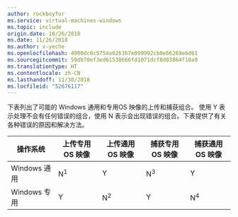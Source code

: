 ```yaml
---
author: rockboyfor
ms.service: virtual-machines-windows
ms.topic: include
origin.date: 10/26/2018
ms.date: 11/26/2018
ms.author: v-yeche
ms.openlocfilehash: 4900dc0c5754a0263b7e099992cb0eb6269e6d61
ms.sourcegitcommit: 59db70ef3ed61538666fd1071dcf8d03864f10a9
ms.translationtype: HT
ms.contentlocale: zh-CN
ms.lasthandoff: 11/30/2018
ms.locfileid: "52676117"
---
```

下表列出了可能的 Windows 通用和专用OS 映像的上传和捕获组合。 使用 Y 表示处理不会有任何错误的组合，使用 N 表示会出现错误的组合。下表提供了有关各种错误的原因和解决方法。

| 操作系统 | 上传专用 OS 映像 | 上传通用 OS 映像 | 捕获专用 OS 映像 | 捕获通用 OS 映像 |
| --- | --- | --- | --- | --- |
| Windows 通用 |N<sup>1</sup> |Y |N<sup>3</sup> |Y |
| Windows 专用 |Y |N<sup>2</sup> |Y |N<sup>4</sup> |

<!--Update_Description: wording update, update link-->